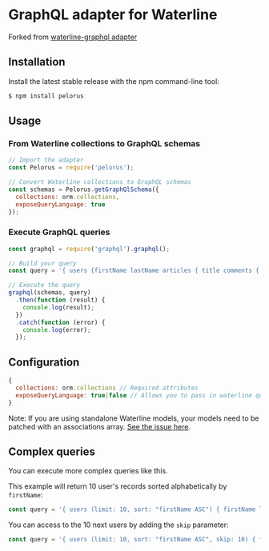 # GraphQL adapter for Waterline

Forked from [waterline-graphql adapter](https://github.com/strapi/waterline-graphql)

## Installation

Install the latest stable release with the npm command-line tool:

```bash
$ npm install pelorus
```

## Usage

### From Waterline collections to GraphQL schemas

```javascript
// Import the adapter
const Pelorus = require('pelorus');

// Convert Waterline collections to GraphQL schemas
const schemas = Pelorus.getGraphQlSchema({
  collections: orm.collections,
  exposeQueryLanguage: true
});
```

### Execute GraphQL queries

```javascript
const graphql = require('graphql').graphql();

// Build your query
const query = '{ users {firstName lastName articles { title comments { text } } } }';

// Execute the query
graphql(schemas, query)
  .then(function (result) {
    console.log(result);
  })
  .catch(function (error) {
    console.log(error);
  });
```

## Configuration

```javascript
{
  collections: orm.collections // Required attributes
  exposeQueryLanguage: true|false // Allows you to pass in waterline queries
}
```

Note: If you are using standalone Waterline models, your models need to be patched with an
associations array. [See the issue here](https://github.com/balderdashy/waterline/issues/797).

## Complex queries

You can execute more complex queries like this.

This example will return 10 user's records sorted alphabetically by `firstName`:

```javascript
const query = '{ users (limit: 10, sort: "firstName ASC") { firstName lastName articles{ title comments { text }}}}';
```

You can access to the 10 next users by adding the `skip` parameter:

```javascript
const query = '{ users (limit: 10, sort: "firstName ASC", skip: 10) { firstName lastName articles { title comments { text }}}}';
```